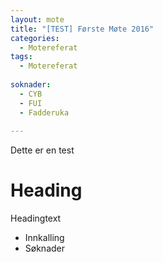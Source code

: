 ```yaml
---
layout: mote
title: "[TEST] Første Møte 2016"
categories:
  - Motereferat
tags:
  - Motereferat
 
soknader:
  - CYB 
  - FUI
  - Fadderuka
 
---
```




Dette er en test


# Heading
Headingtext


* Innkalling
* Søknader

 [1]: #
 [2]: #
 [3]: #
 [4]: #
 [5]: #
 [6]: #
 [7]: #
 [8]: #
 [9]: #
 [10]: #